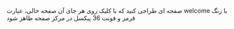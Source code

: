 صفحه ای طراحی کنید که با کلیک روی هر جای آن صفحه خالی، عبارت
welcome
با رنگ قرمز و فونت 36 پیکسل در مرکز صفحه ظاهر شود

